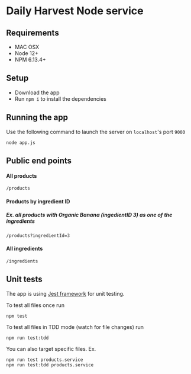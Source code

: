 # Daily Harvest Node service

## Requirements

* MAC OSX
* Node 12+
* NPM 6.13.4+

## Setup

* Download the app
* Run `npm i` to install the dependencies

## Running the app

Use the following command to launch the server on `localhost`'s port `9000`

```
node app.js
```

## Public end points

#### All products

```
/products
```

#### Products by ingredient ID

##### Ex. all products with Organic Banana (ingedientID 3) as one of the ingredients

```
/products?ingredientId=3
```

#### All ingredients

```
/ingredients
```

## Unit tests

The app is using [Jest framework](https://jestjs.io/) for unit testing.

To test all files once run

```
npm test
```

To test all files in TDD mode (watch for file changes) run

```
npm run test:tdd
```

You can also target specific files.
Ex.

```
npm run test products.service
npm run test:tdd products.service
```